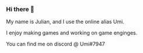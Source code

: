 ### Hi there 👋
My name is Julian, and I use the online alias Umi.

I enjoy making games and working on game enginges.

You can find me on discord @ Umi#7947
